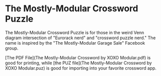 # The Mostly-Modular Crossword Puzzle

The Mostly-Modular Crossword Puzzle is for those in the weird Venn diagram intersection of "Eurorack nerd" and "crossword puzzle nerd." The name is inspired by the "The Mostly-Modular Garage Sale" Facebook group. 

[The PDF File](The Mostly-Modular Crossword by XOXO Modular.pdf) is good for printing, while [the PUZ file](The Mostly-Modular Crossword by XOXO Modular.puz) is good for importing into your favorite crossword app.
